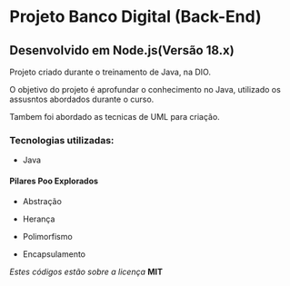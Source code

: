 # Projeto Banco Digital (Back-End)


## Desenvolvido em Node.js(Versão 18.x)

Projeto criado durante o treinamento de Java, na DIO.

O objetivo do projeto é aprofundar o  conhecimento no Java, utilizado os assusntos abordados durante o curso.

Tambem foi abordado as tecnicas de UML para criação.

### Tecnologias utilizadas:
- Java
#### Pilares Poo Explorados

- Abstração

- Herança

- Polimorfismo

- Encapsulamento

_Estes códigos estão sobre a licença_ **MIT**

